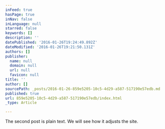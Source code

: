 ```yaml
---
inFeed: true
hasPage: true
inNav: false
inLanguage: null
starred: false
keywords: []
description: ''
datePublished: '2016-01-26T19:24:49.892Z'
dateModified: '2016-01-26T19:21:50.131Z'
authors: []
publisher:
  name: null
  domain: null
  url: null
  favicon: null
title: ''
author: []
sourcePath: _posts/2016-01-26-859e5205-10c5-4d29-a587-517190e57edb.md
published: true
url: 859e5205-10c5-4d29-a587-517190e57edb/index.html
_type: Article

---
```

The second post is plain text. We will see how it adjusts the site.